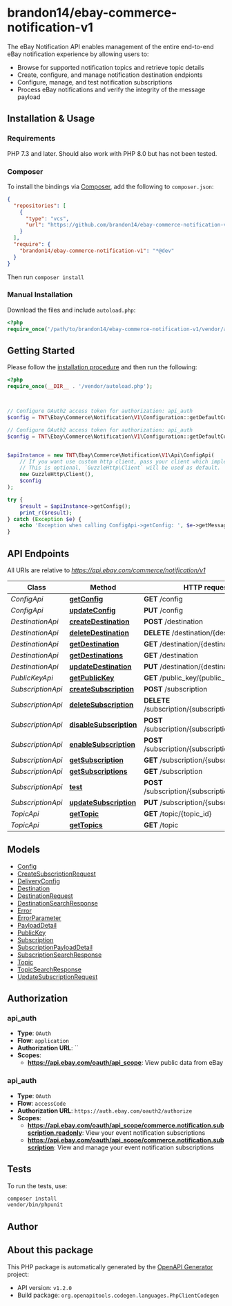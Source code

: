 # brandon14/ebay-commerce-notification-v1

The eBay Notification API enables management of the entire end-to-end eBay notification experience by allowing users to:<ul><li>Browse for supported notification topics and retrieve topic details</li><li>Create, configure, and manage notification destination endpionts</li><li>Configure, manage, and test notification subscriptions</li><li>Process eBay notifications and verify the integrity of the message payload</li></ul>


## Installation & Usage

### Requirements

PHP 7.3 and later.
Should also work with PHP 8.0 but has not been tested.

### Composer

To install the bindings via [Composer](https://getcomposer.org/), add the following to `composer.json`:

```json
{
  "repositories": [
    {
      "type": "vcs",
      "url": "https://github.com/brandon14/ebay-commerce-notification-v1.git"
    }
  ],
  "require": {
    "brandon14/ebay-commerce-notification-v1": "*@dev"
  }
}
```

Then run `composer install`

### Manual Installation

Download the files and include `autoload.php`:

```php
<?php
require_once('/path/to/brandon14/ebay-commerce-notification-v1/vendor/autoload.php');
```

## Getting Started

Please follow the [installation procedure](#installation--usage) and then run the following:

```php
<?php
require_once(__DIR__ . '/vendor/autoload.php');



// Configure OAuth2 access token for authorization: api_auth
$config = TNT\Ebay\Commerce\Notification\V1\Configuration::getDefaultConfiguration()->setAccessToken('YOUR_ACCESS_TOKEN');

// Configure OAuth2 access token for authorization: api_auth
$config = TNT\Ebay\Commerce\Notification\V1\Configuration::getDefaultConfiguration()->setAccessToken('YOUR_ACCESS_TOKEN');


$apiInstance = new TNT\Ebay\Commerce\Notification\V1\Api\ConfigApi(
    // If you want use custom http client, pass your client which implements `GuzzleHttp\ClientInterface`.
    // This is optional, `GuzzleHttp\Client` will be used as default.
    new GuzzleHttp\Client(),
    $config
);

try {
    $result = $apiInstance->getConfig();
    print_r($result);
} catch (Exception $e) {
    echo 'Exception when calling ConfigApi->getConfig: ', $e->getMessage(), PHP_EOL;
}

```

## API Endpoints

All URIs are relative to *https://api.ebay.com/commerce/notification/v1*

Class | Method | HTTP request | Description
------------ | ------------- | ------------- | -------------
*ConfigApi* | [**getConfig**](docs/Api/ConfigApi.md#getconfig) | **GET** /config | 
*ConfigApi* | [**updateConfig**](docs/Api/ConfigApi.md#updateconfig) | **PUT** /config | 
*DestinationApi* | [**createDestination**](docs/Api/DestinationApi.md#createdestination) | **POST** /destination | 
*DestinationApi* | [**deleteDestination**](docs/Api/DestinationApi.md#deletedestination) | **DELETE** /destination/{destination_id} | 
*DestinationApi* | [**getDestination**](docs/Api/DestinationApi.md#getdestination) | **GET** /destination/{destination_id} | 
*DestinationApi* | [**getDestinations**](docs/Api/DestinationApi.md#getdestinations) | **GET** /destination | 
*DestinationApi* | [**updateDestination**](docs/Api/DestinationApi.md#updatedestination) | **PUT** /destination/{destination_id} | 
*PublicKeyApi* | [**getPublicKey**](docs/Api/PublicKeyApi.md#getpublickey) | **GET** /public_key/{public_key_id} | 
*SubscriptionApi* | [**createSubscription**](docs/Api/SubscriptionApi.md#createsubscription) | **POST** /subscription | 
*SubscriptionApi* | [**deleteSubscription**](docs/Api/SubscriptionApi.md#deletesubscription) | **DELETE** /subscription/{subscription_id} | 
*SubscriptionApi* | [**disableSubscription**](docs/Api/SubscriptionApi.md#disablesubscription) | **POST** /subscription/{subscription_id}/disable | 
*SubscriptionApi* | [**enableSubscription**](docs/Api/SubscriptionApi.md#enablesubscription) | **POST** /subscription/{subscription_id}/enable | 
*SubscriptionApi* | [**getSubscription**](docs/Api/SubscriptionApi.md#getsubscription) | **GET** /subscription/{subscription_id} | 
*SubscriptionApi* | [**getSubscriptions**](docs/Api/SubscriptionApi.md#getsubscriptions) | **GET** /subscription | 
*SubscriptionApi* | [**test**](docs/Api/SubscriptionApi.md#test) | **POST** /subscription/{subscription_id}/test | 
*SubscriptionApi* | [**updateSubscription**](docs/Api/SubscriptionApi.md#updatesubscription) | **PUT** /subscription/{subscription_id} | 
*TopicApi* | [**getTopic**](docs/Api/TopicApi.md#gettopic) | **GET** /topic/{topic_id} | 
*TopicApi* | [**getTopics**](docs/Api/TopicApi.md#gettopics) | **GET** /topic | 

## Models

- [Config](docs/Model/Config.md)
- [CreateSubscriptionRequest](docs/Model/CreateSubscriptionRequest.md)
- [DeliveryConfig](docs/Model/DeliveryConfig.md)
- [Destination](docs/Model/Destination.md)
- [DestinationRequest](docs/Model/DestinationRequest.md)
- [DestinationSearchResponse](docs/Model/DestinationSearchResponse.md)
- [Error](docs/Model/Error.md)
- [ErrorParameter](docs/Model/ErrorParameter.md)
- [PayloadDetail](docs/Model/PayloadDetail.md)
- [PublicKey](docs/Model/PublicKey.md)
- [Subscription](docs/Model/Subscription.md)
- [SubscriptionPayloadDetail](docs/Model/SubscriptionPayloadDetail.md)
- [SubscriptionSearchResponse](docs/Model/SubscriptionSearchResponse.md)
- [Topic](docs/Model/Topic.md)
- [TopicSearchResponse](docs/Model/TopicSearchResponse.md)
- [UpdateSubscriptionRequest](docs/Model/UpdateSubscriptionRequest.md)

## Authorization

### api_auth

- **Type**: `OAuth`
- **Flow**: `application`
- **Authorization URL**: ``
- **Scopes**: 
    - **https://api.ebay.com/oauth/api_scope**: View public data from eBay


### api_auth

- **Type**: `OAuth`
- **Flow**: `accessCode`
- **Authorization URL**: `https://auth.ebay.com/oauth2/authorize`
- **Scopes**: 
    - **https://api.ebay.com/oauth/api_scope/commerce.notification.subscription.readonly**: View your event notification subscriptions
    - **https://api.ebay.com/oauth/api_scope/commerce.notification.subscription**: View and manage your event notification subscriptions

## Tests

To run the tests, use:

```bash
composer install
vendor/bin/phpunit
```

## Author



## About this package

This PHP package is automatically generated by the [OpenAPI Generator](https://openapi-generator.tech) project:

- API version: `v1.2.0`
- Build package: `org.openapitools.codegen.languages.PhpClientCodegen`
